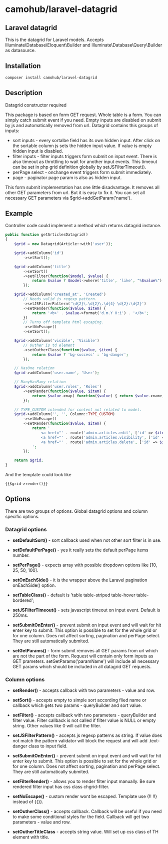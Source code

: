 # camohub/laravel-datagrid
## Laravel datagrid

This is the datagrid for Laravel models. 
Accepts Illuminate\Database\Eloquent\Builder and Illuminate\Database\Query\Builder as datasource.

## Installation
```
composer install camohub/laravel-datagrid
```

## Description

Datagrid constructor required 

This package is based on form GET request. Whole table is a form. 
You can simply catch submit event if you need.
Empty inputs are disabled on submit by js and automatically removed from url.
Datagrid contains this groups of inputs:

- sort inputs - every sortalbe field has its own hidden input. 
	After click on the sortable column js sets the hidden input value. 
	If value is empty hidden input is disabled.
- filter inputs - filter inputs triggers form submit on input event. 
	There is also timeout as throttling to wait for another input events.
	This timeout can be set in php grid definition globally by setJSFilterTimeout().
- perPage select - onchange event triggers form submit immediately.
- page - paginator page param is also as hidden input.

This form submit implementation has one little disadvantage. 
It removes all other GET parameters from url. But it is easy to fix it. 
You can set all necessary GET parameters via $grid->addGetParam('name').



## Example

Controller code could implement a method which returns datagrid instance.
```php
public function getArticlesDatagrid()
{
    $grid = new Datagrid(Article::with('user'));

    $grid->addColumn('id')
        ->setSort();

    $grid->addColumn('title')
        ->setSort()
        ->setFilter(function($model, $value) {
            return $value ? $model->where('title', 'like', "%$value%") : $model;
        });

    $grid->addColumn('created_at', 'Created')
        // Needs valid js regexp pattern.
        ->setJSFilterPattern('\d{2}\.\d{2}\.\d{4} \d{2}:\d{2}')
        ->setRender(function($value, $item) {
            return '<b>' . $value->format('d.m.Y H:i') . '</b>';
        })
        // Turns off template html escaping.
        ->setNoEscape()
        ->setSort();

    $grid->addColumn('visible', 'Visible')
        // Outher is td element
        ->setOutherClass(function($value, $item) {
            return $value ? 'bg-success' : 'bg-danger';
        });

    // HasOne relation
    $grid->addColumn('user.name', 'User');

    // ManyHasMany relation
    $grid->addColumn('user.roles', 'Roles')
        ->setRender(function($value, $item) {
            return $value->map( function($value) { return $value->name; } )->join(', ');
        });

    // TYPE_CUSTOM intended for content not related to model.
    $grid->addColumn('', '', Column::TYPE_CUSTOM)
        ->setNoEscape()
        ->setRender(function($value, $item) {
            return '
                <a href="' . route('admin.articles.edit', ['id' => $item->id]) . '">edit</a>
                <a href="' . route('admin.articles.visibility', ['id' => $item->id]) . '">visibility</a>
                <a href="' . route('admin.articles.delete', ['id' => $item->id]) . '" class="text-danger">delete</a>
            ';
        });

    return $grid;
}
```
And the template could look like
```blade
{{$grid->render()}}
```


## Options

There are two groups of options. 
Global datagrid options and column specific options.

### Datagrid options

- **setDefaultSort()** - sort callback used when not other sort filter is in use.

- **setDefaultPerPage()** - yes it really sets the default perPage items number.

- **setPerPage()** - expects array with possible dropdown options like [10, 25, 50, 100].

- **setOnEachSide()** - it is the wrapper above the Laravel pagination onEachSide() option.

- **setTableClass()** - default is 'table table-striped table-hover table-bordered';

- **setJSFilterTimeout()** - sets javascript timeout on input event. Default is 250ms.
	
- **setSubmitOnEnter()** - prevent submit on input event and will wait for hit enter key to submit.
	This option is possible to set for the whole grid or for one column. 
	Does not affect sorting, pagination and perPage select. They are still automatically submited.

- **setGetParams()** - form submit removes all GET params from url which are not
	the part of the form. Request will contain only form inputs as GET prameters. 
	setGetParams('paramName') will include all necessary GET params 
	which should be included in all datagrid GET requests. 
	
### Column options

- **setRender()** - accepts callback with two parameters - value and row.

- **setSort()** - accepts empty to simple sort according flied name 
	or callback which gets two params - queryBuilder and sort value.

- **setFilter()** - accepts callback with two parameters - queryBuilder and filter value. 
	Filter callback is not called if filter value is NULL or empty string. Other values like 0 will call the filter.

- **setJSFilterPattern()** - accepts js regexp patterns as string. If value does not match 
	the pattern validator will block the request and will add .text-danger class to input field.
	
- **setSubmitOnEnter()** - prevent submit on input event and will wait for hit enter key to submit.
	This option is possible to set for the whole grid or for one column. 
	Does not affect sorting, pagination and perPage select. They are still automatically submited.

- **setFilterRender()** - allows you to render filter input manually. 
	Be sure rendered filter input has css class chgrid-filter.

- **setNoEscape()** - custom render wont be escaped. Template use {!! !!} instead of {{}}.

- **setOutherClass()** - accepts callback. Callback will be useful if you 
	need to make some conditional styles for the field. 
	Callback will get two parameters - value and row.

- **setOutherTitleClass** - accepts string value. Will set up css class of TH element with title.

